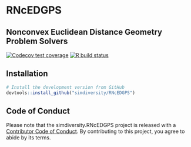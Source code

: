 # RNcEDGPS
## Nonconvex Euclidean Distance Geometry Problem Solvers

[![Codecov test coverage](https://codecov.io/gh/simdiversity/RNcEDGPS/branch/master/graph/badge.svg)](https://codecov.io/gh/simdiversity/RNcEDGPS?branch=master)
  [![R build status](https://github.com/simdiversity/RNcEDGPS/workflows/R-CMD-check/badge.svg)](https://github.com/simdiversity/RNcEDGPS/actions)



## Installation

```R
# Install the development version from GitHub
devtools::install_github("simdiversity/RNcEDGPS")
```

## Code of Conduct
  
Please note that the simdiversity.RNcEDGPS project is released with a [Contributor Code of Conduct](https://contributor-covenant.org/version/2/0/CODE_OF_CONDUCT.html). 
By contributing to this project, you agree to abide by its terms.
